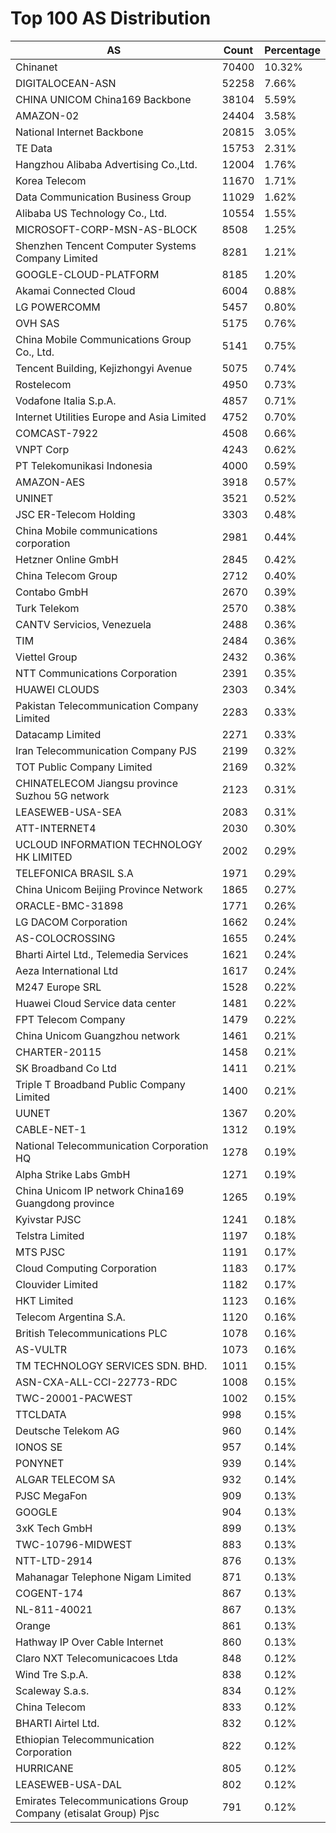 # Top 100 AS Distribution
| AS | Count | Percentage |
|----|----|----|
| Chinanet | 70400 | 10.32% |
| DIGITALOCEAN-ASN | 52258 | 7.66% |
| CHINA UNICOM China169 Backbone | 38104 | 5.59% |
| AMAZON-02 | 24404 | 3.58% |
| National Internet Backbone | 20815 | 3.05% |
| TE Data | 15753 | 2.31% |
| Hangzhou Alibaba Advertising Co.,Ltd. | 12004 | 1.76% |
| Korea Telecom | 11670 | 1.71% |
| Data Communication Business Group | 11029 | 1.62% |
| Alibaba US Technology Co., Ltd. | 10554 | 1.55% |
| MICROSOFT-CORP-MSN-AS-BLOCK | 8508 | 1.25% |
| Shenzhen Tencent Computer Systems Company Limited | 8281 | 1.21% |
| GOOGLE-CLOUD-PLATFORM | 8185 | 1.20% |
| Akamai Connected Cloud | 6004 | 0.88% |
| LG POWERCOMM | 5457 | 0.80% |
| OVH SAS | 5175 | 0.76% |
| China Mobile Communications Group Co., Ltd. | 5141 | 0.75% |
| Tencent Building, Kejizhongyi Avenue | 5075 | 0.74% |
| Rostelecom | 4950 | 0.73% |
| Vodafone Italia S.p.A. | 4857 | 0.71% |
| Internet Utilities Europe and Asia Limited | 4752 | 0.70% |
| COMCAST-7922 | 4508 | 0.66% |
| VNPT Corp | 4243 | 0.62% |
| PT Telekomunikasi Indonesia | 4000 | 0.59% |
| AMAZON-AES | 3918 | 0.57% |
| UNINET | 3521 | 0.52% |
| JSC ER-Telecom Holding | 3303 | 0.48% |
| China Mobile communications corporation | 2981 | 0.44% |
| Hetzner Online GmbH | 2845 | 0.42% |
| China Telecom Group | 2712 | 0.40% |
| Contabo GmbH | 2670 | 0.39% |
| Turk Telekom | 2570 | 0.38% |
| CANTV Servicios, Venezuela | 2488 | 0.36% |
| TIM | 2484 | 0.36% |
| Viettel Group | 2432 | 0.36% |
| NTT Communications Corporation | 2391 | 0.35% |
| HUAWEI CLOUDS | 2303 | 0.34% |
| Pakistan Telecommunication Company Limited | 2283 | 0.33% |
| Datacamp Limited | 2271 | 0.33% |
| Iran Telecommunication Company PJS | 2199 | 0.32% |
| TOT Public Company Limited | 2169 | 0.32% |
| CHINATELECOM Jiangsu province Suzhou 5G network | 2123 | 0.31% |
| LEASEWEB-USA-SEA | 2083 | 0.31% |
| ATT-INTERNET4 | 2030 | 0.30% |
| UCLOUD INFORMATION TECHNOLOGY HK LIMITED | 2002 | 0.29% |
| TELEFONICA BRASIL S.A | 1971 | 0.29% |
| China Unicom Beijing Province Network | 1865 | 0.27% |
| ORACLE-BMC-31898 | 1771 | 0.26% |
| LG DACOM Corporation | 1662 | 0.24% |
| AS-COLOCROSSING | 1655 | 0.24% |
| Bharti Airtel Ltd., Telemedia Services | 1621 | 0.24% |
| Aeza International Ltd | 1617 | 0.24% |
| M247 Europe SRL | 1528 | 0.22% |
| Huawei Cloud Service data center | 1481 | 0.22% |
| FPT Telecom Company | 1479 | 0.22% |
| China Unicom Guangzhou network | 1461 | 0.21% |
| CHARTER-20115 | 1458 | 0.21% |
| SK Broadband Co Ltd | 1411 | 0.21% |
| Triple T Broadband Public Company Limited | 1400 | 0.21% |
| UUNET | 1367 | 0.20% |
| CABLE-NET-1 | 1312 | 0.19% |
| National Telecommunication Corporation HQ | 1278 | 0.19% |
| Alpha Strike Labs GmbH | 1271 | 0.19% |
| China Unicom IP network China169 Guangdong province | 1265 | 0.19% |
| Kyivstar PJSC | 1241 | 0.18% |
| Telstra Limited | 1197 | 0.18% |
| MTS PJSC | 1191 | 0.17% |
| Cloud Computing Corporation | 1183 | 0.17% |
| Clouvider Limited | 1182 | 0.17% |
| HKT Limited | 1123 | 0.16% |
| Telecom Argentina S.A. | 1120 | 0.16% |
| British Telecommunications PLC | 1078 | 0.16% |
| AS-VULTR | 1073 | 0.16% |
| TM TECHNOLOGY SERVICES SDN. BHD. | 1011 | 0.15% |
| ASN-CXA-ALL-CCI-22773-RDC | 1008 | 0.15% |
| TWC-20001-PACWEST | 1002 | 0.15% |
| TTCLDATA | 998 | 0.15% |
| Deutsche Telekom AG | 960 | 0.14% |
| IONOS SE | 957 | 0.14% |
| PONYNET | 939 | 0.14% |
| ALGAR TELECOM SA | 932 | 0.14% |
| PJSC MegaFon | 909 | 0.13% |
| GOOGLE | 904 | 0.13% |
| 3xK Tech GmbH | 899 | 0.13% |
| TWC-10796-MIDWEST | 883 | 0.13% |
| NTT-LTD-2914 | 876 | 0.13% |
| Mahanagar Telephone Nigam Limited | 871 | 0.13% |
| COGENT-174 | 867 | 0.13% |
| NL-811-40021 | 867 | 0.13% |
| Orange | 861 | 0.13% |
| Hathway IP Over Cable Internet | 860 | 0.13% |
| Claro NXT Telecomunicacoes Ltda | 848 | 0.12% |
| Wind Tre S.p.A. | 838 | 0.12% |
| Scaleway S.a.s. | 834 | 0.12% |
| China Telecom | 833 | 0.12% |
| BHARTI Airtel Ltd. | 832 | 0.12% |
| Ethiopian Telecommunication Corporation | 822 | 0.12% |
| HURRICANE | 805 | 0.12% |
| LEASEWEB-USA-DAL | 802 | 0.12% |
| Emirates Telecommunications Group Company (etisalat Group) Pjsc | 791 | 0.12% |
